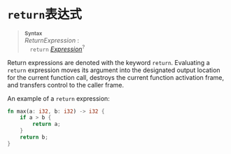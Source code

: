 # `return`表达式

> **<sup>Syntax</sup>**\
> _ReturnExpression_ :\
> &nbsp;&nbsp; `return` [_Expression_]<sup>?</sup>

Return expressions are denoted with the keyword `return`. Evaluating a `return`
expression moves its argument into the designated output location for the
current function call, destroys the current function activation frame, and
transfers control to the caller frame.

An example of a `return` expression:

```rust
fn max(a: i32, b: i32) -> i32 {
    if a > b {
        return a;
    }
    return b;
}
```

[_Expression_]: expressions.html
